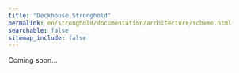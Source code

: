 ```yaml
---
title: "Deckhouse Stronghold"
permalink: en/stronghold/documentation/architecture/scheme.html
searchable: false
sitemap_include: false
---
```


Coming soon...

